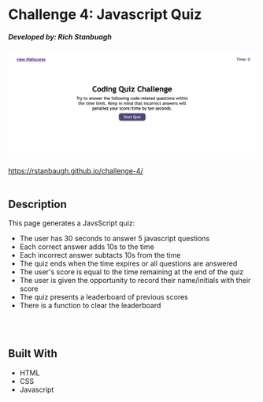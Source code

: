 # Challenge 4: Javascript Quiz
#####  Developed by: Rich Stanbuagh <br />


![Javascript Quiz](./assets/images/Challenge%204%20screen%20shot.png)

https://rstanbaugh.github.io/challenge-4/
<br />
<br />

## Description
This page generates a JavsScript quiz:
- The user has 30 seconds to answer 5 javascript questions
- Each correct answer adds 10s to the time
- Each incorrect answer subtacts 10s from the time
- The quiz ends when the time expires or all questions are answered
- The user's score is equal to the time remaining at the end of the quiz
- The user is given the opportunity to record their name/initials with their score
- The quiz presents a leaderboard of previous scores
- There is a function to clear the leaderboard
<br />
<br />

## Built With <br />
* HTML <br />
* CSS <br />
* Javascript <br />
<br />



